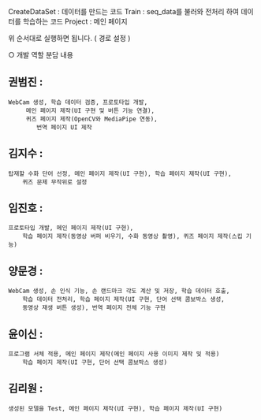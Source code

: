 
CreateDataSet : 데이터를 만드는 코드
Train : seq_data를 불러와 전처리 하여 데이터를 학습하는 코드
Project : 메인 페이지

위 순서대로 실행하면 됩니다. ( 경로 설정 )

○ 개발 역할 분담 내용
## 권범진 : 
	WebCam 생성, 학습 데이터 검증, 프로토타입 개발,
         메인 페이지 제작(UI 구현 및 버튼 기능 연결),
         퀴즈 페이지 제작(OpenCV와 MediaPipe 연동),
		    번역 페이지 UI 제작
## 김지수 : 
	탑재할 수화 단어 선정, 메인 페이지 제작(UI 구현), 학습 페이지 제작(UI 구현),
        퀴즈 문제 무작위로 설정
## 임진호 : 
	프로토타입 개발, 메인 페이지 제작(UI 구현),
        학습 페이지 제작(동영상 버퍼 비우기, 수화 동영상 촬영), 퀴즈 페이지 제작(스킵 기능)
## 양문경 : 
	WebCam 생성, 손 인식 기능, 손 랜드마크 각도 계산 및 저장, 학습 데이터 호출,
        학습 데이터 전처리, 학습 페이지 제작(UI 구현, 단어 선택 콤보박스 생성,
        동영상 재생 버튼 생성), 번역 페이지 전체 기능 구현 
## 윤이신 : 
	프로그램 서체 적용, 메인 페이지 제작(메인 페이지 사용 이미지 제작 및 적용)
        학습 페이지 제작(UI 구현, 단어 선택 콤보박스 생성)
## 김리원 : 
	생성된 모델을 Test, 메인 페이지 제작(UI 구현), 학습 페이지 제작(UI 구현)
